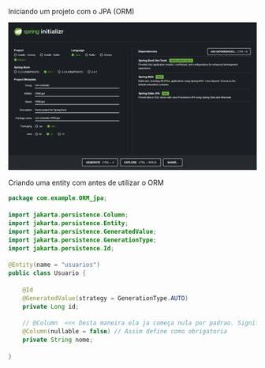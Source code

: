 Iniciando um projeto com o JPA (ORM)

![alt text](orm-jpa.png)

<!-- ------------------------------------------------------------ -->

Criando uma entity com antes de utilizar o ORM

```java
package com.example.ORM_jpa;

import jakarta.persistence.Column;
import jakarta.persistence.Entity;
import jakarta.persistence.GeneratedValue;
import jakarta.persistence.GenerationType;
import jakarta.persistence.Id;

@Entity(name = "usuarios")
public class Usuario {

    @Id
    @GeneratedValue(strategy = GenerationType.AUTO)
    private Long id;

    // @Column  <<< Desta maneira ela ja começa nula por padrao. Significa que ela nao é obrigatoria
    @Column(nullable = false) // Assim define como obrigatoria
    private String nome;

}

```
